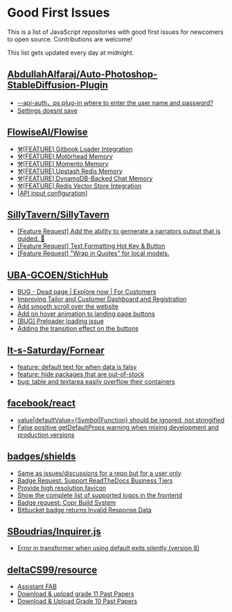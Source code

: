 # Good First Issues

This is a list of JavaScript repositories with good first issues for newcomers to open source. Contributions are welcome!

This list gets updated every day at midnight.

## [AbdullahAlfaraj/Auto-Photoshop-StableDiffusion-Plugin](https://github.com/AbdullahAlfaraj/Auto-Photoshop-StableDiffusion-Plugin)

- [--api-auth，ps plug-in where to enter the user name and password?](https://github.com/AbdullahAlfaraj/Auto-Photoshop-StableDiffusion-Plugin/issues/265)
- [Settings doesnt save](https://github.com/AbdullahAlfaraj/Auto-Photoshop-StableDiffusion-Plugin/issues/220)

## [FlowiseAI/Flowise](https://github.com/FlowiseAI/Flowise)

- [⚒️[FEATURE] Gitbook Loader Integration](https://github.com/FlowiseAI/Flowise/issues/223)
- [⚒️[FEATURE] Motörhead Memory](https://github.com/FlowiseAI/Flowise/issues/368)
- [⚒️[FEATURE] Momento Memory](https://github.com/FlowiseAI/Flowise/issues/371)
- [⚒️[FEATURE] Upstash Redis Memory](https://github.com/FlowiseAI/Flowise/issues/372)
- [⚒️[FEATURE] DynamoDB-Backed Chat Memory](https://github.com/FlowiseAI/Flowise/issues/370)
- [⚒️[FEATURE] Redis Vector Store Integration](https://github.com/FlowiseAI/Flowise/issues/374)
- [[API input configuration]](https://github.com/FlowiseAI/Flowise/issues/261)

## [SillyTavern/SillyTavern](https://github.com/SillyTavern/SillyTavern)

- [[Feature Request] Add the ability to gernerate a narrators output that is guided. 📖](https://github.com/SillyTavern/SillyTavern/issues/479)
- [[Feature Request] Text Formatting Hot Key & Button](https://github.com/SillyTavern/SillyTavern/issues/482)
- [[Feature Request] "Wrap in Quotes" for local models.](https://github.com/SillyTavern/SillyTavern/issues/218)

## [UBA-GCOEN/StichHub](https://github.com/UBA-GCOEN/StichHub)

- [BUG - Dead page | Explore now | For Customers](https://github.com/UBA-GCOEN/StichHub/issues/22)
- [Improving Tailor and Customer Dashboard and Registration](https://github.com/UBA-GCOEN/StichHub/issues/60)
- [Add smooth scroll over the website](https://github.com/UBA-GCOEN/StichHub/issues/51)
- [Add on hover animation to landing page buttons](https://github.com/UBA-GCOEN/StichHub/issues/13)
- [[BUG] Preloader loading issue ](https://github.com/UBA-GCOEN/StichHub/issues/151)
- [Adding the transition effect on the buttons](https://github.com/UBA-GCOEN/StichHub/issues/52)

## [It-s-Saturday/Fornear](https://github.com/It-s-Saturday/Fornear)

- [feature: default text for when data is falsy](https://github.com/It-s-Saturday/Fornear/issues/39)
- [feature: hide packages that are out-of-stock](https://github.com/It-s-Saturday/Fornear/issues/6)
- [bug: table and textarea easily overflow their containers](https://github.com/It-s-Saturday/Fornear/issues/2)

## [facebook/react](https://github.com/facebook/react)

- [value|defaultValue={Symbol|Function} should be ignored, not stringified](https://github.com/facebook/react/issues/11734)
- [False positive getDefaultProps warning when mixing development and production versions](https://github.com/facebook/react/issues/9999)

## [badges/shields](https://github.com/badges/shields)

- [Same as issues/discussions for a repo but for a user only](https://github.com/badges/shields/issues/9213)
- [Badge Request: Support ReadTheDocs Business Tiers](https://github.com/badges/shields/issues/8335)
- [Provide high resolution favicon](https://github.com/badges/shields/issues/1497)
- [Show the complete list of supported logos in the frontend](https://github.com/badges/shields/issues/3658)
- [Badge request: Copr Build System](https://github.com/badges/shields/issues/6078)
- [Bitbucket badge returns Invalid Response Data](https://github.com/badges/shields/issues/9096)

## [SBoudrias/Inquirer.js](https://github.com/SBoudrias/Inquirer.js)

- [Error in transformer when using default exits silently (version 8)](https://github.com/SBoudrias/Inquirer.js/issues/1247)

## [deltaCS99/resource](https://github.com/deltaCS99/resource)

- [Assistant FAB](https://github.com/deltaCS99/resource/issues/24)
- [Download & upload grade 11 Past Papers](https://github.com/deltaCS99/resource/issues/22)
- [Download & Upload Grade 10 Past Papers](https://github.com/deltaCS99/resource/issues/21)

